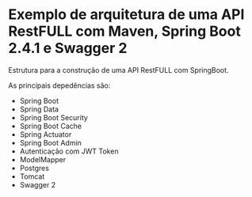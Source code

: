 # Exemplo de arquitetura de uma API RestFULL com Maven, Spring Boot 2.4.1 e Swagger 2

Estrutura para a construção de uma API RestFULL com SpringBoot.

As principais depedências são:
- Spring Boot
- Spring Data
- Spring Boot Security
- Spring Boot Cache
- Spring Actuator
- Spring Boot Admin
- Autenticação com JWT Token
- ModelMapper
- Postgres
- Tomcat
- Swagger 2
